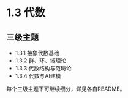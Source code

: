 # 1.3 代数

## 三级主题

- 1.3.1 抽象代数基础
- 1.3.2 群、环、域理论
- 1.3.3 代数结构与范畴论
- 1.3.4 代数与AI建模

每个三级主题下可继续细分，详见各自README。
